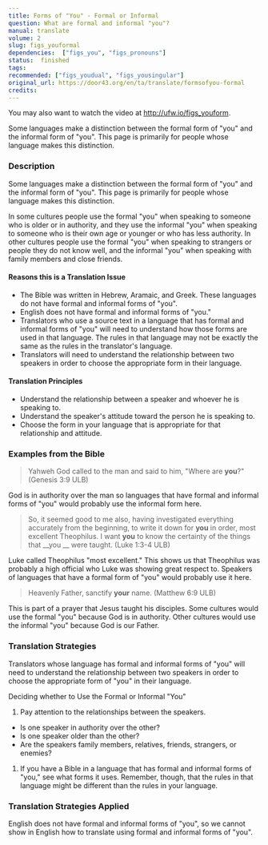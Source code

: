 ```yaml
---
title: Forms of "You" - Formal or Informal
question: What are formal and informal "you"?
manual: translate
volume: 2
slug: figs_youformal
dependencies:  ["figs_you", "figs_pronouns"]
status:  finished
tags: 
recommended: ["figs_youdual", "figs_yousingular"]
original_url: https://door43.org/en/ta/translate/formsofyou-formal
credits: 
---
```

You may also want to watch the video at http://ufw.io/figs_youform.


Some languages make a distinction between the formal form of "you" and the informal form of "you".  This page is primarily for people whose language makes this distinction.

### Description

Some languages make a distinction between the formal form of "you" and the informal form of "you".  This page is primarily for people whose language makes this distinction.

In some cultures people use the formal "you" when speaking to someone who is older or in authority, and they use the informal "you" when speaking to someone who is their own age or younger or who has less authority. In other cultures people use the formal "you" when speaking to strangers or people they do not know well, and the informal "you" when speaking with family members and close friends.

#### Reasons this is a Translation Issue

  * The Bible was written in Hebrew, Aramaic, and Greek. These languages do not have formal and informal forms of "you".
  * English does not have formal and informal forms of "you."
  * Translators who use a source text in a language that has formal and informal forms of "you" will need to understand how those forms are used in that language.  The rules in that language may not be exactly the same as the rules in the translator's language.
  * Translators will need to understand the relationship between two speakers in order to choose the appropriate form in their language.

#### Translation Principles

  * Understand the relationship between a speaker and whoever he is speaking to.
  * Understand the speaker's attitude toward the person he is speaking to.
  * Choose the form in your language that is appropriate for that relationship and attitude.

### Examples from the Bible

>Yahweh God called to the man and said to him, "Where are __you__?" (Genesis 3:9 ULB)

God is in authority over the man so languages that have formal and informal forms of "you" would probably use the informal form here. 
>So, it seemed good to me also, having investigated everything accurately from the beginning, to write it down for  __you__ in order, most excellent Theophilus. I want  __you__ to know the certainty of the things that  __you __ were taught. (Luke 1:3-4 ULB) 

Luke called Theophilus "most excellent." This shows us that Theophilus was probably a high official who Luke was showing great respect to. Speakers of languages that have a formal form of  "you" would probably use it here.
>Heavenly Father, sanctify __your__ name. (Matthew 6:9 ULB) 

This is part of a prayer that Jesus taught his disciples. Some cultures  would use the formal "you" because God is in authority. Other cultures would use the informal "you" because God is our Father. 

### Translation Strategies

Translators whose language has formal and informal forms of "you" will need to understand the relationship between two speakers in order to choose the appropriate form of "you" in their language.

Deciding whether to Use the Formal or Informal "You"

1. Pay attention to the relationships between the speakers.
  * Is one speaker in authority over the other?
  * Is one speaker older than the other?
  * Are the speakers family members, relatives, friends, strangers, or enemies?
1. If you have a Bible in a language that has formal and informal forms of "you," see what forms it uses. Remember, though, that the rules in that language might be different than the rules in your language.

### Translation Strategies Applied

English does not have formal and informal forms of "you", so we cannot show in English how to translate using formal and informal forms of "you".


